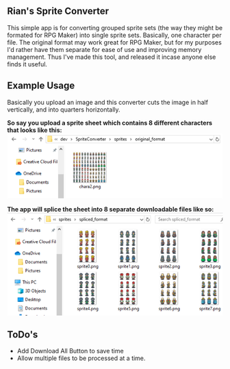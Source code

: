 ## Rian's Sprite Converter
This simple app is for converting grouped sprite sets (the way they might be formated for RPG Maker) into single sprite sets. Basically, one character per file. The original format may work great for RPG Maker, but for my purposes I'd rather have them separate for ease of use and improving memory management. Thus I've made this tool, and released it incase anyone else finds it useful.

## Example Usage
Basically you upload an image and this converter cuts the image in half vertically, and into quarters horizontally.

**So say you upload a sprite sheet which contains 8 different characters that looks like this:**
![Image of Single Large Sprite Sheet](https://raw.githubusercontent.com/rsruggles/SpriteConverter/master/images/original_sheet.png)

**The app will splice the sheet into 8 separate downloadable files like so:**
![Image of 8 Separate Sprite Sheet](https://raw.githubusercontent.com/rsruggles/SpriteConverter/master/images/spliced_sheets.png)

## ToDo's
- Add Download All Button to save time
- Allow multiple files to be processed at a time.